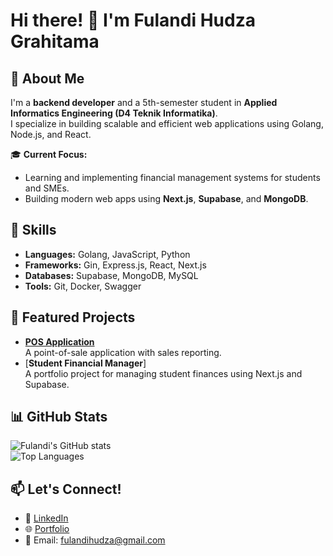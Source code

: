 # Hi there! 👋 I'm Fulandi Hudza Grahitama  

## 🚀 About Me  
I'm a **backend developer** and a 5th-semester student in **Applied Informatics Engineering (D4 Teknik Informatika)**.  
I specialize in building scalable and efficient web applications using Golang, Node.js, and React.  

🎓 **Current Focus:**  
- Learning and implementing financial management systems for students and SMEs.  
- Building modern web apps using **Next.js**, **Supabase**, and **MongoDB**.  

## 💼 Skills  
- **Languages:** Golang, JavaScript, Python  
- **Frameworks:** Gin, Express.js, React, Next.js  
- **Databases:** Supabase, MongoDB, MySQL  
- **Tools:** Git, Docker, Swagger  

## 🌟 Featured Projects  
- [**POS Application**](https://github.com/uca-spider/swagger-pos)  
  A point-of-sale application with sales reporting.  
- [**Student Financial Manager**]  
  A portfolio project for managing student finances using Next.js and Supabase.  

## 📊 GitHub Stats  
![Fulandi's GitHub stats](https://github-readme-stats.vercel.app/api?username=uca-spider&show_icons=true&theme=radical)  
![Top Languages](https://github-readme-stats.vercel.app/api/top-langs/?username=uca-spider&layout=compact&theme=radical)  

## 📫 Let's Connect!  
- 💼 [LinkedIn](https://linkedin.com/in/fulandi)  
- 🌐 [Portfolio](https://fulandi.com)  
- 📧 Email: fulandihudza@gmail.com  
